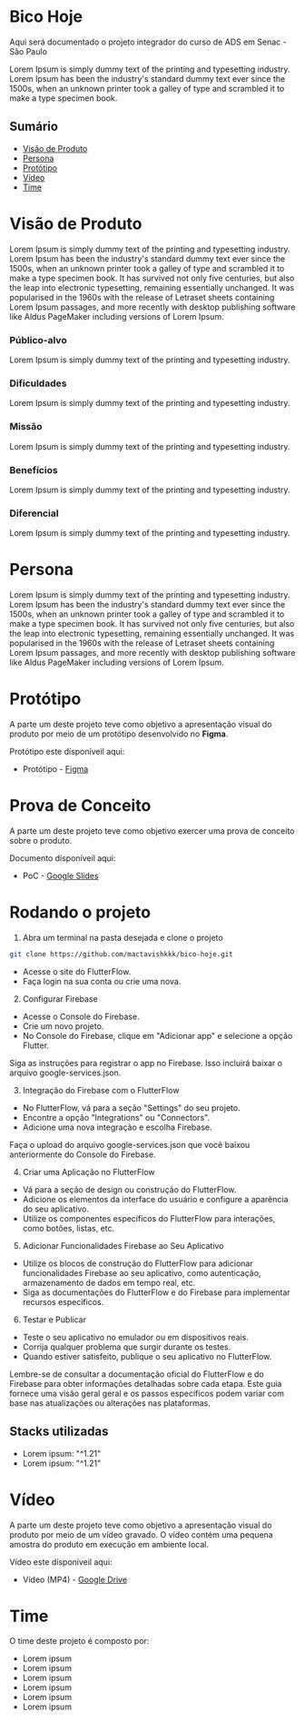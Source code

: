
# Bico Hoje

Aqui será documentado o projeto integrador do curso de ADS em Senac - São Paulo

Lorem Ipsum is simply dummy text of the printing and typesetting industry. Lorem Ipsum has been the industry's standard dummy text ever since the 1500s, when an unknown printer took a galley of type and scrambled it to make a type specimen book.

## Sumário

- [Visão de Produto](#visão-de-produto)
- [Persona](#persona)
- [Protótipo](#protótipo)
- [Vídeo](#vídeo)
- [Time](#time)

# Visão de Produto

Lorem Ipsum is simply dummy text of the printing and typesetting industry. Lorem Ipsum has been the industry's standard dummy text ever since the 1500s, when an unknown printer took a galley of type and scrambled it to make a type specimen book. It has survived not only five centuries, but also the leap into electronic typesetting, remaining essentially unchanged. It was popularised in the 1960s with the release of Letraset sheets containing Lorem Ipsum passages, and more recently with desktop publishing software like Aldus PageMaker including versions of Lorem Ipsum.

### Público-alvo

Lorem Ipsum is simply dummy text of the printing and typesetting industry.

### Dificuldades

Lorem Ipsum is simply dummy text of the printing and typesetting industry.

### Missão

Lorem Ipsum is simply dummy text of the printing and typesetting industry.

### Benefícios

Lorem Ipsum is simply dummy text of the printing and typesetting industry.

### Diferencial

Lorem Ipsum is simply dummy text of the printing and typesetting industry.

# Persona

Lorem Ipsum is simply dummy text of the printing and typesetting industry. Lorem Ipsum has been the industry's standard dummy text ever since the 1500s, when an unknown printer took a galley of type and scrambled it to make a type specimen book. It has survived not only five centuries, but also the leap into electronic typesetting, remaining essentially unchanged. It was popularised in the 1960s with the release of Letraset sheets containing Lorem Ipsum passages, and more recently with desktop publishing software like Aldus PageMaker including versions of Lorem Ipsum.

# Protótipo

A parte um deste projeto teve como objetivo a apresentação visual do produto por meio de um protótipo desenvolvido no **Figma**. 

Protótipo este dísponíveil aqui:

- Protótipo - [Figma](https://www.figma.com/proto/SFP661cGQm1bybdycX8tyL/Bico-Hoje-PI?node-id=4-0&starting-point-node-id=1%3A2)

# Prova de Conceito

A parte um deste projeto teve como objetivo exercer uma prova de conceito sobre o produto. 

Documento dísponíveil aqui:

- PoC - [Google Slides](https://docs.google.com/presentation/d/1kp0H_PcRUI9jxwBGs22-c9XUS17TxSY2DoHpLSRDZUY/edit?usp=sharing)

# Rodando o projeto

1. Abra um terminal na pasta desejada e clone o projeto

```bash
git clone https://github.com/mactavishkkk/bico-hoje.git
```
- Acesse o site do FlutterFlow.
- Faça login na sua conta ou crie uma nova.

2. Configurar Firebase
- Acesse o Console do Firebase.
- Crie um novo projeto.
- No Console do Firebase, clique em "Adicionar app" e selecione a opção Flutter.

Siga as instruções para registrar o app no Firebase. Isso incluirá baixar o arquivo google-services.json.

3. Integração do Firebase com o FlutterFlow
- No FlutterFlow, vá para a seção "Settings" do seu projeto.
- Encontre a opção "Integrations" ou "Connectors".
- Adicione uma nova integração e escolha Firebase.

Faça o upload do arquivo google-services.json que você baixou anteriormente do Console do Firebase.

4. Criar uma Aplicação no FlutterFlow
- Vá para a seção de design ou construção do FlutterFlow.
- Adicione os elementos da interface do usuário e configure a aparência do seu aplicativo.
- Utilize os componentes específicos do FlutterFlow para interações, como botões, listas, etc.

5. Adicionar Funcionalidades Firebase ao Seu Aplicativo
- Utilize os blocos de construção do FlutterFlow para adicionar funcionalidades Firebase ao seu aplicativo, como autenticação, armazenamento de dados em tempo real, etc.
- Siga as documentações do FlutterFlow e do Firebase para implementar recursos específicos.

6. Testar e Publicar
- Teste o seu aplicativo no emulador ou em dispositivos reais.
- Corrija qualquer problema que surgir durante os testes.
- Quando estiver satisfeito, publique o seu aplicativo no FlutterFlow.

Lembre-se de consultar a documentação oficial do FlutterFlow e do Firebase para obter informações detalhadas sobre cada etapa. Este guia fornece uma visão geral geral e os passos específicos podem variar com base nas atualizações ou alterações nas plataformas.

## Stacks utilizadas

- Lorem ipsum: "^1.21"
- Lorem ipsum: "^1.21"

# Vídeo

A parte um deste projeto teve como objetivo a apresentação visual do produto por meio de um vídeo gravado. O vídeo contém uma pequena amostra do produto em execução em ambiente local. 

Vídeo este dísponíveil aqui:

- Vídeo (MP4) - [Google Drive](https://www.google.com/)

# Time

O time deste projeto é composto por:

- Lorem ipsum
- Lorem ipsum
- Lorem ipsum
- Lorem ipsum
- Lorem ipsum
- Lorem ipsum